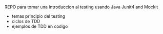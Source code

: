 
REPO para tomar una introduccion al testing usando Java Junit4 and Mockit


* temas principio del testing
* ciclos de TDD
* ejemplos de TDD en codigo
